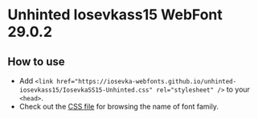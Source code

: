 # Unhinted Iosevkass15 WebFont 29.0.2

## How to use

- Add `<link href="https://iosevka-webfonts.github.io/unhinted-iosevkass15/IosevkaSS15-Unhinted.css" rel="stylesheet" />` to your `<head>`.
- Check out the [CSS file](./IosevkaSS15-Unhinted.css) for browsing the name of font family.
